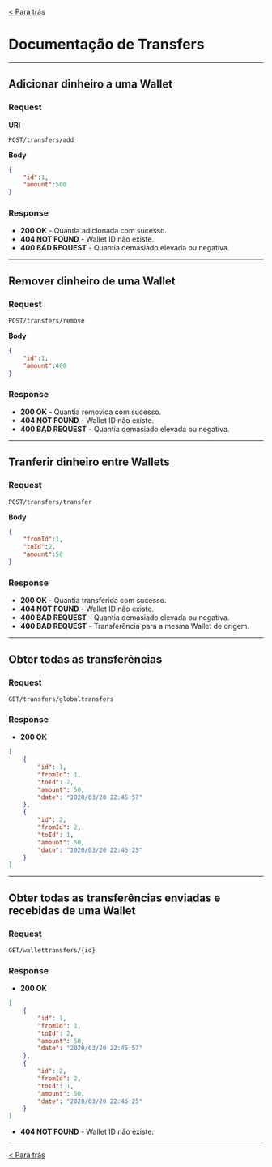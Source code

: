 [< Para trás](../README.md#Funcionalidades)

# Documentação de Transfers

---

## Adicionar dinheiro a uma Wallet
### Request
**URI**
```
POST/transfers/add
```
**Body**
```json
{
	"id":1,
	"amount":500
}
```
### Response
- **200 OK** - Quantia adicionada com sucesso.
- **404 NOT FOUND**  - Wallet ID não existe.
- **400 BAD REQUEST**  - Quantia demasiado elevada ou negativa.

---

## Remover dinheiro de uma Wallet
### Request
```
POST/transfers/remove
```
**Body**
```json
{
	"id":1,
	"amount":400
}
```

### Response
- **200 OK** - Quantia removida com sucesso.
- **404 NOT FOUND**  - Wallet ID não existe.
- **400 BAD REQUEST**  - Quantia demasiado elevada ou negativa.

---

## Tranferir dinheiro entre Wallets
### Request
```
POST/transfers/transfer
```
**Body**
```json
{
	"fromId":1,
	"toId":2,
	"amount":50
}
```

### Response
- **200 OK** - Quantia transferida com sucesso.
- **404 NOT FOUND**  - Wallet ID não existe.
- **400 BAD REQUEST**  - Quantia demasiado elevada ou negativa.
- **400 BAD REQUEST**  - Transferência para a mesma Wallet de origem.

---

## Obter todas as transferências
### Request
```
GET/transfers/globaltransfers
```

### Response
- **200 OK**
```json
[
	{
		"id": 1,
		"fromId": 1,
		"toId": 2,
		"amount": 50,
		"date": "2020/03/20 22:45:57"
	},
	{
		"id": 2,
		"fromId": 2,
		"toId": 1,
		"amount": 50,
		"date": "2020/03/20 22:46:25"
	}
]
```

---

## Obter todas as transferências enviadas e recebidas de uma Wallet
### Request
```
GET/wallettransfers/{id}
```

### Response
- **200 OK**
```json
[
	{
		"id": 1,
		"fromId": 1,
		"toId": 2,
		"amount": 50,
		"date": "2020/03/20 22:45:57"
	},
	{
		"id": 2,
		"fromId": 2,
		"toId": 1,
		"amount": 50,
		"date": "2020/03/20 22:46:25"
	}
]
```
- **404 NOT FOUND**  - Wallet ID não existe.

---

[< Para trás](../README.md#Funcionalidades)
